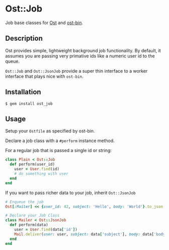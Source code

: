 Ost::Job
========

Job base classes for [Ost](https://github.com/soveran/ost) and
[ost-bin](https://github.com/djanowski/ost-bin).

Description
-----------

Ost provides simple, lightweight background job functionality.  By
default, it assumes you are passing very primative ids like a numeric
user id to the queue.

`Ost::Job` and `Ost::JsonJob` provide a super thin interface to a worker
interface that plays nice with `ost-bin`.

Installation
------------

    $ gem install ost_job

Usage
-----

Setup your `Ostfile` as specified by ost-bin.

Declare a job class with a `#perform` instance method.

For a regular job that is passed a single id or string:

```ruby
class Plain < Ost::Job
  def perform(user_id)
    user = User.find(id)
    # do something with user
  end
end
```

If you want to pass richer data to your job, inherit `Ost::JsonJob`

```ruby
# Enqueue the job
Ost[:Mailer] << {user_id: 42, subject: 'Hello', body: 'World'}.to_json

# Declare your Job Class
class Mailer < Ost::JsonJob
  def perform(data)
    user = User.find(data['id'])
    Mail.deliver(user: user, subject: data['subject'], body: data['body'])
  end
end
```

